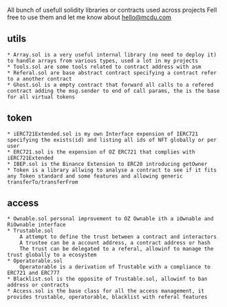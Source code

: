 All bunch of usefull solidity libraries or contracts used across projects
Fell free to use them and let me know about hello@mcdu.com

## utils
    * Array.sol is a very useful internal library (no need to deploy it) to handle arrays from various types, used a lot in my projects
    * Tools.sol are some tools related to contract address with asm 
    * Referal.sol are base abstract contract specifying a contract refer to a another contract
    * Ghost.sol is a empty contract that forward all calls to a refered contract adding the msg.sender to end of call params, the is the base for all virtual tokens

## token
    * iERC721Extended.sol is my own Interface expension of IERC721 specifying the exists(id) and listing all ids of NFT globally or per user
    * ERC721.sol is the expension of OZ ERC721 that complies with iERC721Extended
    * IBEP.sol is the Binance Extension to ERC20 introducing getOwner
    * Token is a library allwing to analyse a contract to see if it fits any Token standard and some features and allowing generic transferTo/transferFrom 

## access
    * Ownable.sol personal improvement to OZ Ownable ith a iOwnable and RiOwnable interface
    * Trustable.sol
        A attempt to define the trust between a contract and interactors
        A trustee can be a account address, a contract address or hash
        The trust can be delegated to a referal, allowinf to manage the trust globally to a ecosystem
    * Operatorable.sol
        Operatorable is a derivation of Trustable with a compliance to ERC721 and ERC777
    * Blacklist.sol is the opposite of Trustable.sol, allowinf to ban address or contracts
    * Access.sol is the base class for all the access management, it provides trustable, operatorable, blacklist with referal features